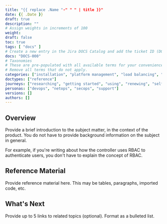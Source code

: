 ```yaml
---
title: "{{ replace .Name "-" " " | title }}"
date: {{ .Date }}
draft: true
description: ""
# Assign weights in increments of 100
weight: 
draft: false
toc: true
tags: [ "docs" ]
# Create a new entry in the Jira DOCS Catalog and add the ticket ID (DOCS-<number>) below
docs: "DOCS-000"
# Taxonomies
# These are pre-populated with all available terms for your convenience.
# Remove all terms that do not apply.
categories: ["installation", "platform management", "load balancing", "api management", "service mesh", "security", "analytics"]
doctypes: ["reference"]
journeys: ["researching", "getting started", "using", "renewing", "self service"]
personas: ["devops", "netops", "secops", "support"]
versions: []
authors: []
---
```


## Overview
 
Provide a brief introduction to the subject matter, in the context of the product. You do not have to provide background information on the subject in general.
 
For example, if you're writing about how the controller uses RBAC to authenticate users, you don't have to explain the concept of RBAC.
 
## Reference Material
 
Provide reference material here. This may be tables, paragraphs, imported code, etc. 
 
## What's Next
 
Provide up to 5 links to related topics (optional).
Format as a bulleted list.
